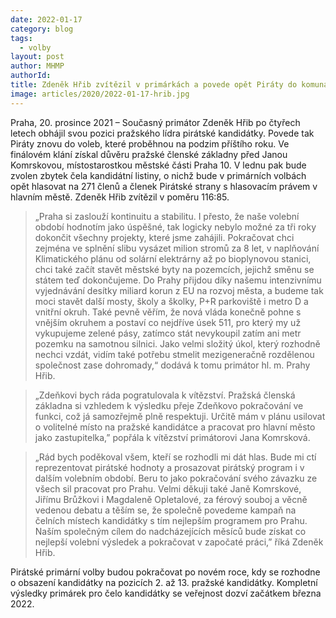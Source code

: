 ```yaml
---
date: 2022-01-17
category: blog
tags: 
  - volby
layout: post
author: MHMP
authorId: 
title: Zdeněk Hřib zvítězil v primárkách a povede opět Piráty do komunálních voleb v Praze
image: articles/2020/2022-01-17-hrib.jpg
---
```


Praha, 20. prosince 2021 –⁠ Současný primátor Zdeněk Hřib po čtyřech letech obhájil svou pozici pražského lídra pirátské kandidátky. Povede tak Piráty znovu do voleb, které proběhnou na podzim příštího roku. Ve finálovém klání získal důvěru pražské členské základny před Janou Komrskovou, místostarostkou městské části Praha 10. V lednu pak bude zvolen zbytek čela kandidátní listiny, o nichž bude v primárních volbách opět hlasovat na 271 členů a členek Pirátské strany s hlasovacím právem v hlavním městě. Zdeněk Hřib zvítězil v poměru 116:85.
 
> „Praha si zaslouží kontinuitu a stabilitu. I přesto, že naše volební období hodnotím jako úspěšné, tak logicky nebylo možné za tři roky dokončit všechny projekty, které jsme zahájili. Pokračovat chci zejména ve splnění slibu vysázet milion stromů za 8 let, v naplňování Klimatického plánu od solární elektrárny až po bioplynovou stanici, chci také začít stavět městské byty na pozemcích, jejichž směnu se státem teď dokončujeme. Do Prahy přijdou díky našemu intenzivnímu vyjednávání desítky miliard korun z EU na rozvoj města, a budeme tak moci stavět další mosty, školy a školky, P+R parkoviště i metro D a vnitřní okruh. Také pevně věřím, že nová vláda konečně pohne s vnějším okruhem a postaví co nejdříve úsek 511, pro který my už vykupujeme zelené pásy, zatímco stát nevykoupil zatím ani metr pozemku na samotnou silnici. Jako velmi složitý úkol, který rozhodně nechci vzdát, vidím také potřebu stmelit mezigeneračně rozdělenou společnost zase dohromady,“ dodává k tomu primátor hl. m. Prahy Hřib.

> „Zdeňkovi bych ráda pogratulovala k vítězství. Pražská členská základna si vzhledem k výsledku přeje Zdeňkovo pokračování ve funkci, což já samozřejmě plně respektuji. Určitě mám v plánu usilovat o volitelné místo na pražské kandidátce a pracovat pro hlavní město jako zastupitelka,” popřála k vítězství primátorovi Jana Komrsková.

> „Rád bych poděkoval všem, kteří se rozhodli mi dát hlas. Bude mi ctí reprezentovat pirátské hodnoty a prosazovat pirátský program i v dalším volebním období. Beru to jako pokračování svého závazku ze všech sil pracovat pro Prahu. Velmi děkuji také Janě Komrskové, Jiřímu Brůžkovi i Magdaleně Opletalové, za férový souboj a věcně vedenou debatu a těším se, že společně povedeme kampaň na čelních místech kandidátky s tím nejlepším programem pro Prahu. Naším společným cílem do nadcházejících měsíců bude získat co nejlepší volební výsledek a pokračovat v započaté práci,” říká Zdeněk Hřib.

Pirátské primární volby budou pokračovat po novém roce, kdy se rozhodne o obsazení kandidátky na pozicích 2. až 13. pražské kandidátky. Kompletní výsledky primárek pro čelo kandidátky se veřejnost dozví začátkem března 2022.
